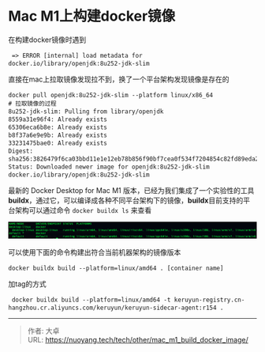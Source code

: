 # Mac M1上构建docker镜像


在构建docker镜像时遇到

```
 => ERROR [internal] load metadata for docker.io/library/openjdk:8u252-jdk-slim   
```

直接在mac上拉取镜像发现拉不到，换了一个平台架构发现镜像是存在的

```
docker pull openjdk:8u252-jdk-slim --platform linux/x86_64
# 拉取镜像的过程
8u252-jdk-slim: Pulling from library/openjdk
8559a31e96f4: Already exists 
65306eca6b8e: Already exists 
b8f37a6e9e9b: Already exists 
33231475bae0: Already exists 
Digest: sha256:3826479f6ca03bbd11e1e12eb78b856f90bf7cea0f534f7204854c82fd89eda2
Status: Downloaded newer image for openjdk:8u252-jdk-slim
docker.io/library/openjdk:8u252-jdk-slim

```

最新的 Docker Desktop for Mac M1 版本，已经为我们集成了一个实验性的工具**buildx**，通过它，可以编译成各种不同平台架构下的镜像，**buildx**目前支持的平台架构可以通过命令 `docker buildx ls` 来查看

![image-20221008174810985](index.assets/image-20221008174810985.png)



可以使用下面的命令构建出符合当前机器架构的镜像版本

```
docker buildx build --platform=linux/amd64 . [container name]
```



加tag的方式

```
 docker buildx build --platform=linux/amd64 -t keruyun-registry.cn-hangzhou.cr.aliyuncs.com/keruyun/keruyun-sidecar-agent:r154 .
```



---

> 作者: 大卓  
> URL: https://nuoyang.tech/tech/other/mac_m1_build_docker_image/  

